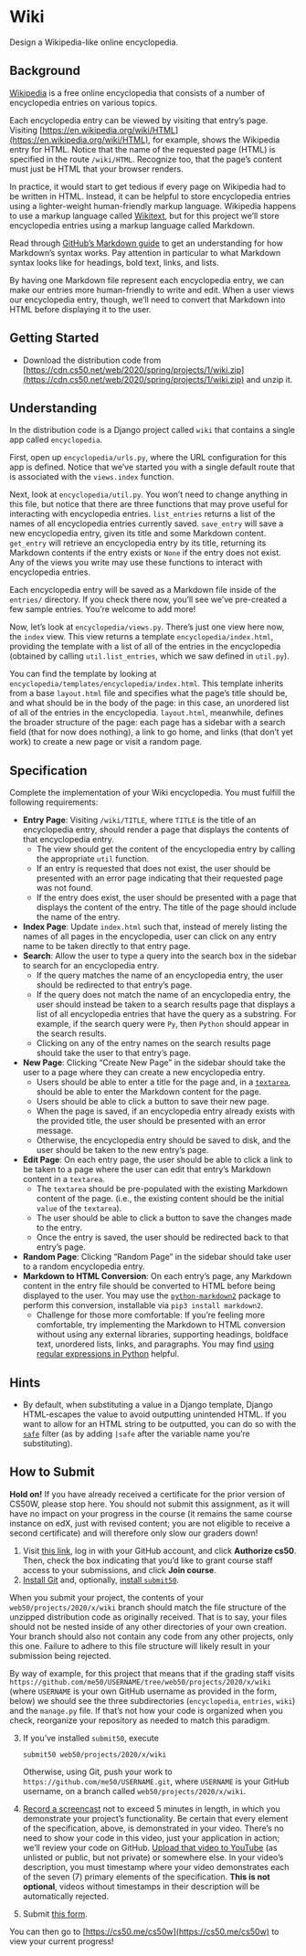 ---
---

Wiki
====

Design a Wikipedia-like online encyclopedia.

Background
----------

[Wikipedia](https://www.wikipedia.org/) is a free online encyclopedia that consists of a number of encyclopedia entries on various topics.

Each encyclopedia entry can be viewed by visiting that entry’s page. Visiting [https://en.wikipedia.org/wiki/HTML](https://en.wikipedia.org/wiki/HTML), for example, shows the Wikipedia entry for HTML. Notice that the name of the requested page (HTML) is specified in the route `/wiki/HTML`. Recognize too, that the page’s content must just be HTML that your browser renders.

In practice, it would start to get tedious if every page on Wikipedia had to be written in HTML. Instead, it can be helpful to store encyclopedia entries using a lighter-weight human-friendly markup language. Wikipedia happens to use a markup language called [Wikitext](https://en.wikipedia.org/wiki/Help:Wikitext), but for this project we’ll store encyclopedia entries using a markup language called Markdown.

Read through [GitHub’s Markdown guide](https://help.github.com/en/github/writing-on-github/basic-writing-and-formatting-syntax) to get an understanding for how Markdown’s syntax works. Pay attention in particular to what Markdown syntax looks like for headings, bold text, links, and lists.

By having one Markdown file represent each encyclopedia entry, we can make our entries more human-friendly to write and edit. When a user views our encyclopedia entry, though, we’ll need to convert that Markdown into HTML before displaying it to the user.

Getting Started
---------------

*   Download the distribution code from [https://cdn.cs50.net/web/2020/spring/projects/1/wiki.zip](https://cdn.cs50.net/web/2020/spring/projects/1/wiki.zip) and unzip it.

Understanding
-------------

In the distribution code is a Django project called `wiki` that contains a single app called `encyclopedia`.

First, open up `encyclopedia/urls.py`, where the URL configuration for this app is defined. Notice that we’ve started you with a single default route that is associated with the `views.index` function.

Next, look at `encyclopedia/util.py`. You won’t need to change anything in this file, but notice that there are three functions that may prove useful for interacting with encyclopedia entries. `list_entries` returns a list of the names of all encyclopedia entries currently saved. `save_entry` will save a new encyclopedia entry, given its title and some Markdown content. `get_entry` will retrieve an encyclopedia entry by its title, returning its Markdown contents if the entry exists or `None` if the entry does not exist. Any of the views you write may use these functions to interact with encyclopedia entries.

Each encyclopedia entry will be saved as a Markdown file inside of the `entries/` directory. If you check there now, you’ll see we’ve pre-created a few sample entries. You’re welcome to add more!

Now, let’s look at `encyclopedia/views.py`. There’s just one view here now, the `index` view. This view returns a template `encyclopedia/index.html`, providing the template with a list of all of the entries in the encyclopedia (obtained by calling `util.list_entries`, which we saw defined in `util.py`).

You can find the template by looking at `encyclopedia/templates/encyclopedia/index.html`. This template inherits from a base `layout.html` file and specifies what the page’s title should be, and what should be in the body of the page: in this case, an unordered list of all of the entries in the encyclopedia. `layout.html`, meanwhile, defines the broader structure of the page: each page has a sidebar with a search field (that for now does nothing), a link to go home, and links (that don’t yet work) to create a new page or visit a random page.

Specification
-------------

Complete the implementation of your Wiki encyclopedia. You must fulfill the following requirements:

*   **Entry Page**: Visiting `/wiki/TITLE`, where `TITLE` is the title of an encyclopedia entry, should render a page that displays the contents of that encyclopedia entry.
    *   The view should get the content of the encyclopedia entry by calling the appropriate `util` function.
    *   If an entry is requested that does not exist, the user should be presented with an error page indicating that their requested page was not found.
    *   If the entry does exist, the user should be presented with a page that displays the content of the entry. The title of the page should include the name of the entry.
*   **Index Page**: Update `index.html` such that, instead of merely listing the names of all pages in the encyclopedia, user can click on any entry name to be taken directly to that entry page.
*   **Search**: Allow the user to type a query into the search box in the sidebar to search for an encyclopedia entry.
    *   If the query matches the name of an encyclopedia entry, the user should be redirected to that entry’s page.
    *   If the query does not match the name of an encyclopedia entry, the user should instead be taken to a search results page that displays a list of all encyclopedia entries that have the query as a substring. For example, if the search query were `Py`, then `Python` should appear in the search results.
    *   Clicking on any of the entry names on the search results page should take the user to that entry’s page.
*   **New Page**: Clicking “Create New Page” in the sidebar should take the user to a page where they can create a new encyclopedia entry.
    *   Users should be able to enter a title for the page and, in a [`textarea`](https://www.w3schools.com/tags/tag_textarea.asp), should be able to enter the Markdown content for the page.
    *   Users should be able to click a button to save their new page.
    *   When the page is saved, if an encyclopedia entry already exists with the provided title, the user should be presented with an error message.
    *   Otherwise, the encyclopedia entry should be saved to disk, and the user should be taken to the new entry’s page.
*   **Edit Page**: On each entry page, the user should be able to click a link to be taken to a page where the user can edit that entry’s Markdown content in a `textarea`.
    *   The `textarea` should be pre-populated with the existing Markdown content of the page. (i.e., the existing content should be the initial `value` of the `textarea`).
    *   The user should be able to click a button to save the changes made to the entry.
    *   Once the entry is saved, the user should be redirected back to that entry’s page.
*   **Random Page**: Clicking “Random Page” in the sidebar should take user to a random encyclopedia entry.
*   **Markdown to HTML Conversion**: On each entry’s page, any Markdown content in the entry file should be converted to HTML before being displayed to the user. You may use the [`python-markdown2`](https://github.com/trentm/python-markdown2) package to perform this conversion, installable via `pip3 install markdown2`.
    *   Challenge for those more comfortable: If you’re feeling more comfortable, try implementing the Markdown to HTML conversion without using any external libraries, supporting headings, boldface text, unordered lists, links, and paragraphs. You may find [using regular expressions in Python](https://docs.python.org/3/howto/regex.html) helpful.

Hints
-----

*   By default, when substituting a value in a Django template, Django HTML-escapes the value to avoid outputting unintended HTML. If you want to allow for an HTML string to be outputted, you can do so with the [`safe`](https://docs.djangoproject.com/en/3.0/ref/templates/builtins/#safe) filter (as by adding `|safe` after the variable name you’re substituting).

How to Submit
-------------

**Hold on!** If you have already received a certificate for the prior version of CS50W, please stop here. You should not submit this assignment, as it will have no impact on your progress in the course (it remains the same course instance on edX, just with revised content; you are not eligible to receive a second certificate) and will therefore only slow our graders down!

1.  Visit [this link](https://submit.cs50.io/invites/89679428401548238ceb022f141b9947), log in with your GitHub account, and click **Authorize cs50**. Then, check the box indicating that you’d like to grant course staff access to your submissions, and click **Join course**.
2.  [Install Git](https://git-scm.com/downloads) and, optionally, [install `submit50`](https://cs50.readthedocs.io/submit50/).

When you submit your project, the contents of your `web50/projects/2020/x/wiki` branch should match the file structure of the unzipped distribution code as originally received. That is to say, your files should not be nested inside of any other directories of your own creation. Your branch should also not contain any code from any other projects, only this one. Failure to adhere to this file structure will likely result in your submission being rejected.

By way of example, for this project that means that if the grading staff visits `https://github.com/me50/USERNAME/tree/web50/projects/2020/x/wiki` (where `USERNAME` is your own GitHub username as provided in the form, below) we should see the three subdirectories (`encyclopedia`, `entries`, `wiki`) and the `manage.py` file. If that’s not how your code is organized when you check, reorganize your repository as needed to match this paradigm.

3.  If you’ve installed `submit50`, execute
    
        submit50 web50/projects/2020/x/wiki
        
    
    Otherwise, using Git, push your work to `https://github.com/me50/USERNAME.git`, where `USERNAME` is your GitHub username, on a branch called `web50/projects/2020/x/wiki`.
    
4.  [Record a screencast](https://www.howtogeek.com/205742/how-to-record-your-windows-mac-linux-android-or-ios-screen/) not to exceed 5 minutes in length, in which you demonstrate your project’s functionality. Be certain that every element of the specification, above, is demonstrated in your video. There’s no need to show your code in this video, just your application in action; we’ll review your code on GitHub. [Upload that video to YouTube](https://www.youtube.com/upload) (as unlisted or public, but not private) or somewhere else. In your video’s description, you must timestamp where your video demonstrates each of the seven (7) primary elements of the specification. **This is not optional**, videos without timestamps in their description will be automatically rejected.
5.  Submit [this form](https://forms.cs50.io/90756ea8-edbe-4e81-87be-90e7ccd06525).

You can then go to [https://cs50.me/cs50w](https://cs50.me/cs50w) to view your current progress!